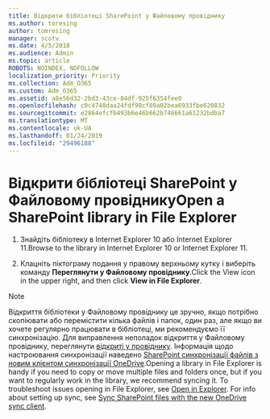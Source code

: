 ```yaml
---
title: Відкрити бібліотеці SharePoint у Файловому провіднику
ms.author: toresing
author: tomresing
manager: scotv
ms.date: 4/5/2018
ms.audience: Admin
ms.topic: article
ROBOTS: NOINDEX, NOFOLLOW
localization_priority: Priority
ms.collection: Adm_O365
ms.custom: Adm_O365
ms.assetid: a8e56d32-2bd3-43ce-84df-925f6354fee0
ms.openlocfilehash: c0c4748daa24fdf98cf89a02bea6933fbe620832
ms.sourcegitcommit: e2864efcfb493b6e46b662b746661a61232bdba7
ms.translationtype: MT
ms.contentlocale: uk-UA
ms.lasthandoff: 01/24/2019
ms.locfileid: "29496188"
---
```

# <a name="open-a-sharepoint-library-in-file-explorer"></a><span data-ttu-id="07a27-102">Відкрити бібліотеці SharePoint у Файловому провіднику</span><span class="sxs-lookup"><span data-stu-id="07a27-102">Open a SharePoint library in File Explorer</span></span>

1. <span data-ttu-id="07a27-103">Знайдіть бібліотеку в Internet Explorer 10 або Internet Explorer 11.</span><span class="sxs-lookup"><span data-stu-id="07a27-103">Browse to the library in Internet Explorer 10 or Internet Explorer 11.</span></span> 
    
2. <span data-ttu-id="07a27-104">Клацніть піктограму подання у правому верхньому кутку і виберіть команду **Переглянути у Файловому провіднику**.</span><span class="sxs-lookup"><span data-stu-id="07a27-104">Click the View icon in the upper right, and then click **View in File Explorer**.</span></span>
    
> [!NOTE]
> <span data-ttu-id="07a27-p101">Відкриття бібліотеки у Файловому провіднику це зручно, якщо потрібно скопіювати або перемістити кілька файлів і папок, один раз, але якщо ви хочете регулярно працювати в бібліотеці, ми рекомендуємо її синхронізацію. Для виправлення неполадок відкриття у Файловому провіднику, переглянути [відкриті у провіднику](https://go.microsoft.com/fwlink/?linkid=871665). Інформація щодо настроювання синхронізації наведено [SharePoint синхронізації файлів з новим клієнтом синхронізації OneDrive](https://go.microsoft.com/fwlink/?linkid=871666).</span><span class="sxs-lookup"><span data-stu-id="07a27-p101">Opening a library in File Explorer is handy if you need to copy or move multiple files and folders once, but if you want to regularly work in the library, we recommend syncing it. To troubleshoot issues opening in File Explorer, see [Open in Explorer](https://go.microsoft.com/fwlink/?linkid=871665). For info about setting up sync, see [Sync SharePoint files with the new OneDrive sync client](https://go.microsoft.com/fwlink/?linkid=871666).</span></span> 
  

